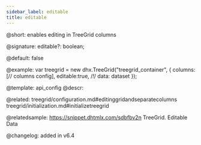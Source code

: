 ```yaml
---
sidebar_label: editable
title: editable
---          
```


@short: enables editing in TreeGrid columns

@signature: editable?: boolean;

@default: false

@example: 
var treegrid = new dhx.TreeGrid("treegrid_container", {
	columns: [// columns config],
	editable:true, /*!*/
	data: dataset
});


@template:	api_config
@descr: 

@related:
treegrid/configuration.md#editinggridandseparatecolumns
treegrid/initialization.md#initializetreegrid

@relatedsample: https://snippet.dhtmlx.com/sdbfbv2n	TreeGrid. Editable Data

@changelog: added in v6.4